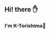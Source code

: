 
## Hi! there ✋
### I'm K-Torishima📱

<!-- ### Skills: -->
<!-- <img src="https://img.icons8.com/color/48/000000/swift.svg"/><img src="https://img.icons8.com/fluent/48/000000/swiftui.svg"/><img src="https://img.icons8.com/color/48/000000/git.svg"/><img src="https://img.icons8.com/color/48/000000/xcode.svg"/><img src="https://img.icons8.com/fluent/48/000000/visual-studio-code-2019.svg"/>
 -->
<!-- ![Anurag's github stats](https://github-readme-stats.vercel.app/api?username=K-Torishima&count_private=true&show_icons=true&hide_border=true)![Top Langs](https://github-readme-stats.vercel.app/api/top-langs/?username=K-Torishima&layout=compact&count_private=true&show_icons=true&hide_border=true) -->

<!--これはみて欲しいレポジトリを追加できる>
<!--[![ReadMe Card](https://github-readme-stats.vercel.app/api/pin/?username=anuraghazra&repo=github-readme-stats)](https://github.com/anuraghazra/github-readme-stats)
-->

<!--<img src="https://img.icons8.com/color/48/000000/javascript.svg"/><img src="https://img.icons8.com/color/48/000000/typescript.svg"/><img src="https://img.icons8.com/color/48/000000/react-native.svg"/>>
